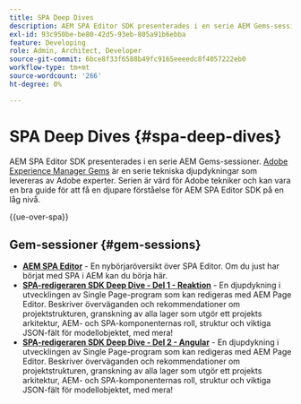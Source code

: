 ```yaml
---
title: SPA Deep Dives
description: AEM SPA Editor SDK presenterades i en serie AEM Gems-sessioner. Serien är värd för Adobe tekniker och kan vara en bra guide för att få en djupare förståelse för AEM SPA Editor SDK på en låg nivå, värd för Adobe tekniker.
exl-id: 93c950be-be80-42d5-93eb-805a91b6ebba
feature: Developing
role: Admin, Architect, Developer
source-git-commit: 6bce8f33f6588b49fc9165eeeedc8f4057222eb0
workflow-type: tm+mt
source-wordcount: '266'
ht-degree: 0%

---
```


# SPA Deep Dives {#spa-deep-dives}

AEM SPA Editor SDK presenterades i en serie AEM Gems-sessioner. [Adobe Experience Manager Gems](https://helpx.adobe.com/se/experience-manager/kt/eseminars/gems/aem-index.html) är en serie tekniska djupdykningar som levereras av Adobe experter. Serien är värd för Adobe tekniker och kan vara en bra guide för att få en djupare förståelse för AEM SPA Editor SDK på en låg nivå.

{{ue-over-spa}}

## Gem-sessioner {#gem-sessions}

* **[AEM SPA Editor](https://experienceleague.adobe.com/sv/docs/events/experience-manager-gems-recordings/gems2018/aem-spa-editor)** - En nybörjaröversikt över SPA Editor. Om du just har börjat med SPA i AEM kan du börja här.
* **[SPA-redigeraren SDK Deep Dive - Del 1 - Reaktion](https://experienceleague.adobe.com/sv/docs/events/experience-manager-gems-recordings/gems2018/spa-editor-sdk-deep-dive-react)** - En djupdykning i utvecklingen av Single Page-program som kan redigeras med AEM Page Editor. Beskriver överväganden och rekommendationer om projektstrukturen, granskning av alla lager som utgör ett projekts arkitektur, AEM- och SPA-komponenternas roll, struktur och viktiga JSON-fält för modellobjektet, med mera!
* **[SPA-redigeraren SDK Deep Dive - Del 2 - Angular](https://experienceleague.adobe.com/sv/docs/events/experience-manager-gems-recordings/gems2018/spa-editor-sdk-deep-dive-angular)** - En djupdykning i utvecklingen av Single Page-program som kan redigeras med AEM Page Editor. Beskriver överväganden och rekommendationer om projektstrukturen, granskning av alla lager som utgör ett projekts arkitektur, AEM- och SPA-komponenternas roll, struktur och viktiga JSON-fält för modellobjektet, med mera!
